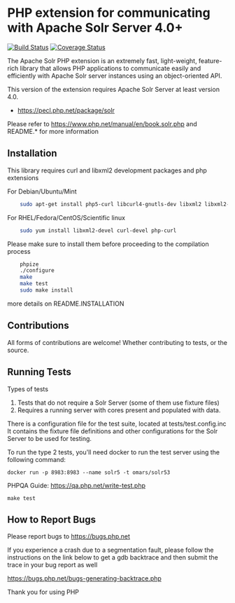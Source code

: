 # PHP extension for communicating with Apache Solr Server 4.0+

[![Build Status](https://travis-ci.org/php/pecl-search_engine-solr.svg?branch=master)](https://travis-ci.org/php/pecl-search_engine-solr)
[![Coverage Status](https://coveralls.io/repos/github/php/pecl-search_engine-solr/badge.svg?branch=master)](https://coveralls.io/github/php/pecl-search_engine-solr?branch=master)

The Apache Solr PHP extension is an extremely fast, light-weight, feature-rich library that allows PHP applications to communicate easily and efficiently with Apache Solr server instances using an object-oriented API.

This version of the extension requires Apache Solr Server at least version 4.0.

- https://pecl.php.net/package/solr

Please refer to https://www.php.net/manual/en/book.solr.php and README.* for more information


Installation
------------

This library requires curl and libxml2 development packages and php extensions

For Debian/Ubuntu/Mint

```bash
    sudo apt-get install php5-curl libcurl4-gnutls-dev libxml2 libxml2-dev
```
For RHEL/Fedora/CentOS/Scientific linux
```bash
    sudo yum install libxml2-devel curl-devel php-curl
```


Please make sure to install them before proceeding to the compilation process
```bash
    phpize
    ./configure
    make
    make test
    sudo make install
```

more details on README.INSTALLATION

Contributions
-------------
All forms of contributions are welcome! Whether contributing to tests, or the source.

Running Tests
-------------
Types of tests

1. Tests that do not require a Solr Server (some of them use fixture files)
2. Requires a running server with cores present and populated with data.

There is a configuration file for the test suite, located at tests/test.config.inc
It contains the fixture file definitions and other configurations for the Solr Server to be used for testing.

To run the type 2 tests, you'll need docker to run the test server using the following command:

```docker run -p 8983:8983 --name solr5 -t omars/solr53```

PHPQA Guide: https://qa.php.net/write-test.php


``` make test ```

How to Report Bugs
------------------

Please report bugs to https://bugs.php.net

If you experience a crash due to a segmentation fault, please follow the instructions on the link below
to get a gdb backtrace and then submit the trace in your bug report as well

https://bugs.php.net/bugs-generating-backtrace.php

Thank you for using PHP
